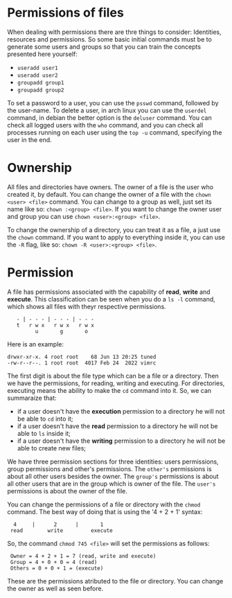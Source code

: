 # Permissions of files
When dealing with permissions there are thre things to consider: Identities, resources and permissions. So some basic initial commands must be to generate some users and groups so that you can train the concepts presented here yourself:

- `useradd user1`
- `useradd user2`
- `groupadd group1`
- `groupadd group2`

To set a password to a user, you can use the `psswd` command, followed by the user-name. To delete a user, in arch linux you can use the `userdel` command, in debian the better option is the `deluser` command. You can check all logged users with the `who` command, and you can check all processes running on each user using the `top -u` command, specifying the user in the end.

# Ownership
All files and directories have owners. The owner of a file is the user who created it, by default. You can change the owner of a file with the `chown <user> <file>` command. You can change to a group as well, just set its name like so:
`chown :<group> <file>`. If you want to change the owner user and group you can use `chown <user>:<group> <file>`.

To change the ownership of a directory, you can treat it as a file, a just use the `chown` command. If you want to apply to everything inside it, you can use the `-R` flag, like so: `chown -R <user>:<group> <file>`.

# Permission
A file has permissions associated with the capability of **read**, **write** and **execute**. This classification can be seen when you do a `ls -l` command, which shows all files with theyr respective permissions.

       - | - - - | - - - | - - - 
       t   r w x   r w x   r w x
             u       g       o

Here is an example:

```shell
drwxr-xr-x. 4 root root    68 Jun 13 20:25 tuned
-rw-r--r--. 1 root root  4017 Feb 24  2022 vimrc
```

The first digit is about the file type which can be a file or a directory. Then we have the permissions, for reading, writing and executing. For directories, executing means the ability to make the `cd` command into it. So, we can summaraize that:

- if a user doesn't have the **execution** permission to a directory he will not be able to `cd` into it;
- if a user doesn't have the **read** permission to a directory he will not be able to `ls` inside it;
- if a user doesn't have the **writing** permission to a directory he will not be able to create new files;

We have three permission sections for three identities: users permissions, group permissions and other's permissions. The `other's` permissions is about all other users besides the owner.
The `group's` permissions is about all other users that are in the group which is owner of the file.
The `user's` permissions is about the owner of the file.

You can change the permissions of a file or directory with the `chmod` command. The best way of doing that is using the '4 + 2 + 1' syntax:

      4     |      2      |       1
     read        write         execute

So, the command `chmod 745 <file>` will set the permissions as follows:

     Owner = 4 + 2 + 1 = 7 (read, write and execute) 
     Group = 4 + 0 + 0 = 4 (read)
     Others = 0 + 0 + 1 = (execute)

These are the permissions atributed to the file or directory. You can change the owner as well as seen before.
